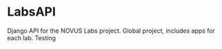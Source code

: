 LabsAPI
=======

Django API for the NOVUS Labs project. Global project, includes apps for each lab. Testing
